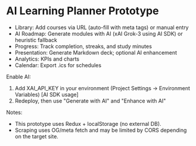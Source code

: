 # AI Learning Planner Prototype

- Library: Add courses via URL (auto-fill with meta tags) or manual entry
- AI Roadmap: Generate modules with AI (xAI Grok-3 using AI SDK) or heuristic fallback
- Progress: Track completion, streaks, and study minutes
- Presentation: Generate Markdown deck; optional AI enhancement
- Analytics: KPIs and charts
- Calendar: Export .ics for schedules

Enable AI:
1. Add XAI_API_KEY in your environment (Project Settings → Environment Variables) [AI SDK usage]
2. Redeploy, then use "Generate with AI" and "Enhance with AI"

Notes:
- This prototype uses Redux + localStorage (no external DB).
- Scraping uses OG/meta fetch and may be limited by CORS depending on the target site.
